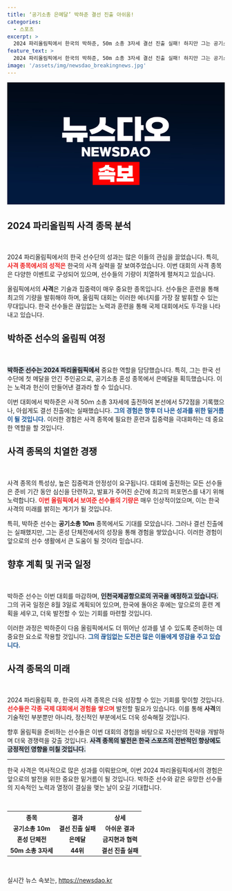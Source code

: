 ```yaml
---
title: ‘공기소총 은메달’ 박하준 결선 진출 아쉬움!
categories:
  - 스포츠
excerpt: >
  2024 파리올림픽에서 한국의 박하준, 50m 소총 3자세 결선 진출 실패! 하지만 그는 공기소총 혼성 단체전 은메달로 국대의 자존심을 지켰다. 박하준의 다음 행보는?
feature_text: >
  2024 파리올림픽에서 한국의 박하준, 50m 소총 3자세 결선 진출 실패! 하지만 그는 공기소총 혼성 단체전 은메달로 국대의 자존심을 지켰다. 박하준의 다음 행보는?
image: '/assets/img/newsdao_breakingnews.jpg'
---
```


<p><img src="/assets/img/newsdao_breakingnews.jpg" alt="implanttips 속보" /></p>

<h2 data-ke-size="size26">2024 파리올림픽 사격 종목 분석</h2>

<p data-ke-size="size16">&nbsp;</p>

<p>2024 파리올림픽에서의 한국 선수단의 성과는 많은 이들의 관심을 끌었습니다. 특히, <b><span style="color: #ee2323;">사격 종목에서의 성적은</span></b> 한국의 사격 실력을 잘 보여주었습니다. 이번 대회의 사격 종목은 다양한 이벤트로 구성되어 있으며, 선수들의 기량이 치열하게 펼쳐지고 있습니다. </p>

<p>올림픽에서의 <strong>사격</strong>은 기술과 집중력이 매우 중요한 종목입니다. 선수들은 훈련을 통해 최고의 기량을 발휘해야 하며, 올림픽 대회는 이러한 에너지를 가장 잘 발휘할 수 있는 무대입니다. 한국 선수들은 끊임없는 노력과 훈련을 통해 국제 대회에서도 두각을 나타내고 있습니다. </p>

<h2 data-ke-size="size26">박하준 선수의 올림픽 여정</h2>

<p data-ke-size="size16">&nbsp;</p>

<p><b><span style="background-color: #21538527;">박하준 선수는 2024 파리올림픽에서</span></b> 중요한 역할을 담당했습니다. 특히, 그는 한국 선수단에 첫 메달을 안긴 주인공으로, 공기소총 혼성 종목에서 은메달을 획득했습니다. 이는 노력과 헌신이 만들어낸 결과라 할 수 있습니다.</p>

<p>이번 대회에서 박하준은 사격 50ｍ 소총 3자세에 출전하여 본선에서 572점을 기록했으나, 아쉽게도 결선 진출에는 실패했습니다. <b><span style="color: #1a5490;">그의 경험은 향후 더 나은 성과를 위한 밑거름이 될 것입니다.</span></b> 이러한 경험은 사격 종목에 필요한 훈련과 집중력을 극대화하는 데 중요한 역할을 할 것입니다.</p>

<h2 data-ke-size="size26">사격 종목의 치열한 경쟁</h2>

<p data-ke-size="size16">&nbsp;</p>

<p>사격 종목의 특성상, 높은 집중력과 안정성이 요구됩니다. 대회에 출전하는 모든 선수들은 준비 기간 동안 심신을 단련하고, 발표가 주어진 순간에 최고의 퍼포먼스를 내기 위해 노력합니다. <b><span style="color: #ee2323;">이번 올림픽에서 보여준 선수들의 기량은</span></b> 매우 인상적이었으며, 이는 한국 사격의 미래를 밝히는 계기가 될 것입니다.</p>

<p>특히, 박하준 선수는 <strong>공기소총 10m</strong> 종목에서도 기대를 모았습니다. 그러나 결선 진출에는 실패했지만, 그는 혼성 단체전에서의 성장을 통해 경험을 쌓았습니다. 이러한 경험이 앞으로의 선수 생활에서 큰 도움이 될 것이라 믿습니다. </p>

<h2 data-ke-size="size26">향후 계획 및 귀국 일정</h2>

<p data-ke-size="size16">&nbsp;</p>

<p>박하준 선수는 이번 대회를 마감하며, <b><span style="background-color: #21538527;">인천국제공항으로의 귀국을 예정하고 있습니다.</span></b> 그의 귀국 일정은 8월 3일로 계획되어 있으며, 한국에 돌아온 후에는 앞으로의 훈련 계획을 세우고, 더욱 발전할 수 있는 기회를 마련할 것입니다. </p>

<p>이러한 과정은 박하준이 다음 올림픽에서도 더 뛰어난 성과를 낼 수 있도록 준비하는 데 중요한 요소로 작용할 것입니다. <b><span style="color: #1a5490;">그의 끊임없는 도전은 많은 이들에게 영감을 주고 있습니다.</span></b></p>

<h2 data-ke-size="size26">사격 종목의 미래</h2>

<p data-ke-size="size16">&nbsp;</p>

<p>2024 파리올림픽 후, 한국의 사격 종목은 더욱 성장할 수 있는 기회를 맞이할 것입니다. <b><span style="color: #ee2323;">선수들은 각종 국제 대회에서 경험을 쌓으며</span></b> 발전할 필요가 있습니다. 이를 통해 <strong>사격</strong>의 기술적인 부분뿐만 아니라, 정신적인 부분에서도 더욱 성숙해질 것입니다.</p>

<p>향후 올림픽을 준비하는 선수들은 이번 대회의 경험을 바탕으로 자신만의 전략을 개발하며 더욱 경쟁력을 갖출 것입니다. <b><span style="background-color: #21538527;">사격 종목의 발전은 한국 스포츠의 전반적인 향상에도 긍정적인 영향을 미칠 것입니다.</span></b></p>

<hr/>

<p data-ke-size="size16">한국 사격은 역사적으로 많은 성과를 이뤄왔으며, 이번 2024 파리올림픽에서의 경험은 앞으로의 발전을 위한 중요한 밑거름이 될 것입니다. 박하준 선수와 같은 유망한 선수들의 지속적인 노력과 열정이 결실을 맺는 날이 오길 기대합니다.</p>

<p data-ke-size="size16">&nbsp;</p>

<table style="width:100%; border-collapse: collapse;">
    <tr>
        <th style="text-align: center; height: 17px;"><b>종목</b></th>
        <th style="text-align: center; height: 17px;"><b>결과</b></th>
        <th style="text-align: center; height: 17px;"><b>상세</b></th>
    </tr>
    <tr>
        <td style="text-align: center; height: 17px;"><b>공기소총 10m</b></td>
        <td style="text-align: center; height: 17px;"><b>결선 진출 실패</b></td>
        <td style="text-align: center; height: 17px;"><b>아쉬운 결과</b></td>
    </tr>
    <tr>
        <td style="text-align: center; height: 17px;"><b>혼성 단체전</b></td>
        <td style="text-align: center; height: 17px;"><b>은메달</b></td>
        <td style="text-align: center; height: 17px;"><b>금지현과 협력</b></td>
    </tr>
    <tr>
        <td style="text-align: center; height: 17px;"><b>50m 소총 3자세</b></td>
        <td style="text-align: center; height: 17px;"><b>44위</b></td>
        <td style="text-align: center; height: 17px;"><b>결선 진출 실패</b></td>
    </tr>
</table>

<p data-ke-size="size16">&nbsp;</p>
실시간 뉴스 속보는, <a href="https://newsdao.kr" rel="dofollow">https://newsdao.kr</a>


